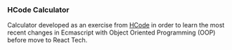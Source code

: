 ### HCode Calculator

Calculator developed as an exercise from [HCode](https://www.hcode.com.br) in order to learn the most recent changes in Ecmascript with Object Oriented Programming (OOP) before move to React Tech.

